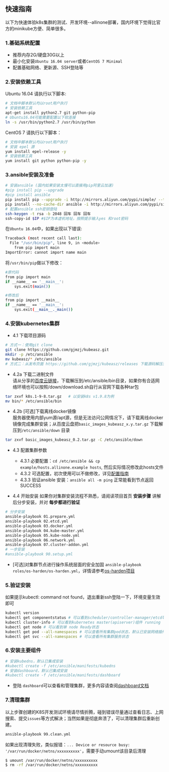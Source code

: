 ## 快速指南

以下为快速体验k8s集群的测试、开发环境--allinone部署，国内环境下觉得比官方的minikube方便、简单很多。

### 1.基础系统配置

+ 推荐内存2G/硬盘30G以上
+ 最小化安装`Ubuntu 16.04 server`或者`CentOS 7 Minimal`
+ 配置基础网络、更新源、SSH登陆等

### 2.安装依赖工具

Ubuntu 16.04 请执行以下脚本:

``` bash
# 文档中脚本默认均以root用户执行
# 安装依赖工具
apt-get install python2.7 git python-pip
# Ubuntu16.04可能需要配置以下软连接
ln -s /usr/bin/python2.7 /usr/bin/python
```
CentOS 7 请执行以下脚本：

``` bash
# 文档中脚本默认均以root用户执行
# 安装 epel 源
yum install epel-release -y
# 安装依赖工具
yum install git python python-pip -y
```
### 3.ansible安装及准备

``` bash
# 安装ansible (国内如果安装太慢可以直接用pip阿里云加速)
#pip install pip --upgrade
#pip install ansible
pip install pip --upgrade -i http://mirrors.aliyun.com/pypi/simple/ --trusted-host mirrors.aliyun.com
pip install --no-cache-dir ansible -i http://mirrors.aliyun.com/pypi/simple/ --trusted-host mirrors.aliyun.com
# 配置ansible ssh密钥登陆
ssh-keygen -t rsa -b 2048 回车 回车 回车
ssh-copy-id $IP #$IP为本虚机地址，按照提示输入yes 和root密码
```

在`Ubuntu 16.04`中，如果出现以下错误:

``` bash
Traceback (most recent call last):
  File "/usr/bin/pip", line 9, in <module>
    from pip import main
ImportError: cannot import name main
```
将`/usr/bin/pip`做以下修改：

``` bash
#原代码
from pip import main
if __name__ == '__main__':
    sys.exit(main())

#修改后
from pip import __main__
if __name__ == '__main__':
    sys.exit(__main__._main())
```

### 4.安装kubernetes集群

- 4.1 下载项目源码

``` bash
# 方式一：使用git clone
git clone https://github.com/gjmzj/kubeasz.git
mkdir -p /etc/ansible
mv kubeasz/* /etc/ansible
# 方式二：从发布页面 https://github.com/gjmzj/kubeasz/releases 下载源码解压到同样目录
```
- 4.2a 下载二进制文件  
请从分享的[百度云链接](https://pan.baidu.com/s/1c4RFaA)，下载解压到/etc/ansible/bin目录，如果你有合适网络环境也可以按照/down/download.sh自行从官网下载各种tar包

``` bash
tar zxvf k8s.1-9-8.tar.gz	# 以安装k8s v1.9.8为例
mv bin/* /etc/ansible/bin
```
- 4.2b [可选]下载离线docker镜像  
服务器使用内部yum源/apt源，但是无法访问公网情况下，请下载离线docker镜像完成集群安装；从百度云盘把`basic_images_kubeasz_x.y.tar.gz` 下载解压到`/etc/ansible/down` 目录

``` bash
tar zxvf basic_images_kubeasz_0.2.tar.gz -C /etc/ansible/down
```
- 4.3 配置集群参数
  - 4.3.1 必要配置：`cd /etc/ansible && cp example/hosts.allinone.example hosts`, 然后实际情况修改此hosts文件
  - 4.3.2 可选配置，初次使用可以不做修改，详见[配置指南](config_guide.md)
  - 4.3.3 验证ansible 安装：`ansible all -m ping` 正常能看到节点返回 SUCCESS

- 4.4 开始安装
如果你对集群安装流程不熟悉，请阅读项目首页 **安装步骤** 讲解后分步安装，并对 **每步都进行验证**

``` bash
# 分步安装
ansible-playbook 01.prepare.yml
ansible-playbook 02.etcd.yml
ansible-playbook 03.docker.yml
ansible-playbook 04.kube-master.yml
ansible-playbook 05.kube-node.yml
ansible-playbook 06.network.yml
ansible-playbook 07.cluster-addon.yml 
# 一步安装
#ansible-playbook 90.setup.yml
```

+ [可选]对集群节点进行操作系统层面的安全加固 `ansible-playbook roles/os-harden/os-harden.yml`，详情请参考[os-harden项目](https://github.com/dev-sec/ansible-os-hardening)

### 5.验证安装
如果提示kubectl: command not found，退出重新ssh登陆一下，环境变量生效即可

``` bash
kubectl version
kubectl get componentstatus # 可以看到scheduler/controller-manager/etcd等组件 Healthy
kubectl cluster-info # 可以看到kubernetes master(apiserver)组件 running
kubectl get node # 可以看到单 node Ready状态
kubectl get pod --all-namespaces # 可以查看所有集群pod状态，默认已安装网络插件、coredns、metrics-server等
kubectl get svc --all-namespaces # 可以查看所有集群服务状态
```
### 6.安装主要组件

``` bash
# 安装kubedns，默认已集成安装
#kubectl create -f /etc/ansible/manifests/kubedns
# 安装dashboard，默认已集成安装
#kubectl create -f /etc/ansible/manifests/dashboard
```
+ 登陆 `dashboard`可以查看和管理集群，更多内容请查阅[dashboard文档](guide/dashboard.md)

### 7.清理集群

以上步骤创建的K8S开发测试环境请尽情折腾，碰到错误尽量通过查看日志、上网搜索、提交`issues`等方式解决；当然如果是彻底奔溃了，可以清理集群后重新创建。

``` bash
ansible-playbook 99.clean.yml
```

如果出现清理失败，类似报错：`... Device or resource busy: '/var/run/docker/netns/xxxxxxxxxx'`，需要手动umount该目录后清理

``` bash
$ umount /var/run/docker/netns/xxxxxxxxxx
$ rm -rf /var/run/docker/netns/xxxxxxxxxx
```
